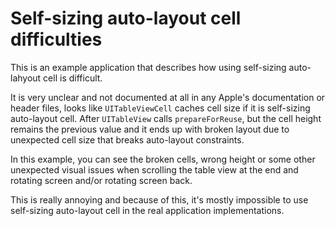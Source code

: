 Self-sizing auto-layout cell difficulties
=========================================

This is an example application that describes how using self-sizing auto-lahyout cell is difficult.

It is very unclear and not documented at all in any Apple's documentation or header files, looks like `UITableViewCell` caches cell size if it is self-sizing auto-layout cell. After `UITableView` calls `prepareForReuse`, but the cell height remains the previous value and it ends up with broken layout due to unexpected cell size that breaks auto-layout constraints.

In this example, you can see the broken cells, wrong height or some other unexpected visual issues when scrolling the table view at the end and rotating screen and/or rotating screen back.

This is really annoying and because of this, it's mostly impossible to use self-sizing auto-layout cell in the real application implementations.

